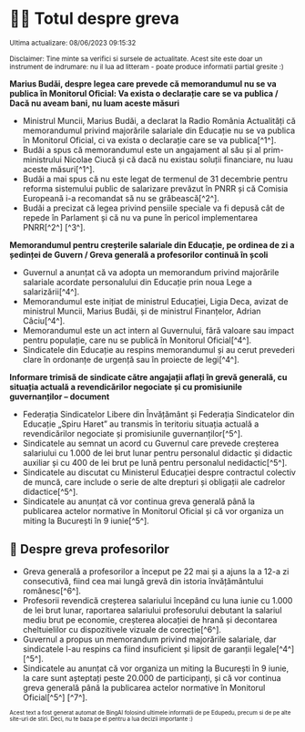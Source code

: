 # 👩‍🏫 Totul despre greva
<sub>Ultima actualizare: 08/06/2023 09:15:32</sub>

<sub>Disclaimer: Tine minte sa verifici si sursele de actualitate. Acest site este doar un instrument de indrumare: nu il lua ad litteram - poate produce informatii partial gresite :)</sub>

**Marius Budăi, despre legea care prevede că memorandumul nu se va publica în Monitorul Oficial: Va exista o declarație care se va publica / Dacă nu aveam bani, nu luam aceste măsuri**

- Ministrul Muncii, Marius Budăi, a declarat la Radio România Actualități că memorandumul privind majorările salariale din Educație nu se va publica în Monitorul Oficial, ci va exista o declarație care se va publica[^1^].
- Budăi a spus că memorandumul este un angajament al său și al prim-ministrului Nicolae Ciucă și că dacă nu existau soluții financiare, nu luau aceste măsuri[^1^].
- Budăi a mai spus că nu este legat de termenul de 31 decembrie pentru reforma sistemului public de salarizare prevăzut în PNRR și că Comisia Europeană i-a recomandat să nu se grăbească[^2^].
- Budăi a precizat că legea privind pensiile speciale va fi depusă cât de repede în Parlament și că nu va pune în pericol implementarea PNRR[^2^] [^3^].

**Memorandumul pentru creșterile salariale din Educație, pe ordinea de zi a ședinței de Guvern / Greva generală a profesorilor continuă în școli**

- Guvernul a anunțat că va adopta un memorandum privind majorările salariale acordate personalului din Educație prin noua Lege a salarizării[^4^].
- Memorandumul este inițiat de ministrul Educației, Ligia Deca, avizat de ministrul Muncii, Marius Budăi, și de ministrul Finanțelor, Adrian Câciu[^4^].
- Memorandumul este un act intern al Guvernului, fără valoare sau impact pentru populație, care nu se publică în Monitorul Oficial[^4^].
- Sindicatele din Educație au respins memorandumul și au cerut prevederi clare în ordonanțe de urgență sau în proiecte de legi[^4^].

**Informare trimisă de sindicate către angajații aflați în grevă generală, cu situația actuală a revendicărilor negociate și cu promisiunile guvernanților – document**

- Federația Sindicatelor Libere din Învățământ și Federația Sindicatelor din Educație „Spiru Haret” au transmis în teritoriu situația actuală a revendicărilor negociate și promisiunile guvernanților[^5^].
- Sindicatele au semnat un acord cu Guvernul care prevede creșterea salariului cu 1.000 de lei brut lunar pentru personalul didactic și didactic auxiliar și cu 400 de lei brut pe lună pentru personalul nedidactic[^5^].
- Sindicatele au discutat cu Ministerul Educației despre contractul colectiv de muncă, care include o serie de alte drepturi și obligații ale cadrelor didactice[^5^].
- Sindicatele au anunțat că vor continua greva generală până la publicarea actelor normative în Monitorul Oficial și că vor organiza un miting la București în 9 iunie[^5^].

## 🏫 Despre greva profesorilor

- Greva generală a profesorilor a început pe 22 mai și a ajuns la a 12-a zi consecutivă, fiind cea mai lungă grevă din istoria învățământului românesc[^6^].
- Profesorii revendică creșterea salariului începând cu luna iunie cu 1.000 de lei brut lunar, raportarea salariului profesorului debutant la salariul mediu brut pe economie, creșterea alocației de hrană și decontarea cheltuielilor cu dispozitivele vizuale de corecție[^6^].
- Guvernul a propus un memorandum privind majorările salariale, dar sindicatele l-au respins ca fiind insuficient și lipsit de garanții legale[^4^] [^5^].
- Sindicatele au anunțat că vor organiza un miting la București în 9 iunie, la care sunt așteptați peste 20.000 de participanți, și că vor continua greva generală până la publicarea actelor normative în Monitorul Oficial[^5^] [^7^].


<sub><sub>Acest text a fost generat automat de BingAI folosind ultimele informatii de pe Edupedu, precum si de pe alte site-uri de stiri. Deci, nu te baza pe el pentru a lua decizii importante :)</sub></sub>